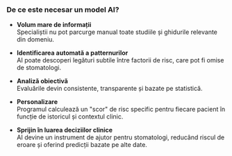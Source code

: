 ### De ce este necesar un model AI?

- **Volum mare de informații**  
  Specialiștii nu pot parcurge manual toate studiile și ghidurile relevante din domeniu.

- **Identificarea automată a patternurilor**  
  AI poate descoperi legături subtile între factorii de risc, care pot fi omise de stomatologi.

- **Analiză obiectivă**  
  Evaluările devin consistente, transparente și bazate pe statistică.

- **Personalizare**  
  Programul calculează un "scor" de risc specific pentru fiecare pacient în funcție de istoricul și contextul clinic.

-  **Sprijin în luarea deciziilor clinice**  
  AI devine un instrument de ajutor pentru stomatologi, reducând riscul de eroare și oferind predicții bazate pe alte date.
